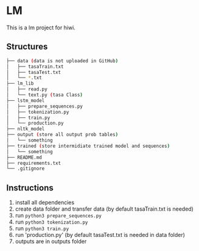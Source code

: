 # LM
This is a lm project for hiwi.

## Structures
```bash
├── data (data is not uploaded in GitHub)
│   ├── tasaTrain.txt
│   ├── tasaTest.txt
│   └── *.txt
├── lm_lib
│   ├── read.py
│   └── text.py (tasa Class)
├── lstm_model
│   ├── prepare_sequences.py
│   ├── tokenization.py
│   ├── train.py
│   └── production.py
├── nltk_model
├── output (store all output prob tables)
│   └── something
├── trained (store intermidiate trained model and sequences)
│   └── something
├── README.md
├── requirements.txt
└── .gitignore
```

## Instructions
1. install all dependencies
2. create data folder and transfer data (by default tasaTrain.txt is needed)
3. run `python3 prepare_sequences.py`
4. run `python3 tokenization.py`
5. run `python3 train.py`
6. run 'production.py' (by default tasaTest.txt is needed in data folder)
7. outputs are in outputs folder